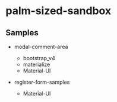 # palm-sized-sandbox

## Samples

* modal-comment-area
  * bootstrap_v4
  * materialize
  * Material-UI
  
* register-form-samples
  * Material-UI
